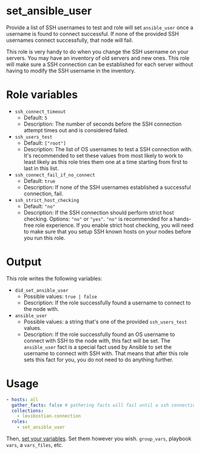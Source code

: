 # set_ansible_user

Provide a list of SSH usernames to test and role will set `ansible_user` once a username is found to connect successful. If none of the provided SSH usernames connect successfully, that node will fail. 

This role is very handy to do when you change the SSH username on your servers. You may have an inventory of old servers and new ones. This role will make sure a SSH connection can be established for each server without having to modify the SSH username in the inventory. 

# Role variables 

* `ssh_connect_timeout`
  * Default: `5`
  * Description: The number of seconds before the SSH connection attempt times out and is considered failed. 
* `ssh_users_test`
  * Default: `["root"]`
  * Description: The list of OS usernames to test a SSH connection with. It's recommended to set these values from most likely to work to least likely as this role tries them one at a time starting from first to last in this list. 
* `ssh_connect_fail_if_no_connect`
  * Default: `true`
  * Description: If none of the SSH usernames established a successful connection, fail. 
* `ssh_strict_host_checking`
  * Default: `"no"`
  * Description: If the SSH connection should perform strict host checking. Options: `"no"` or `"yes"`. `"no"` is recommended for a hands-free role experience. If you enable strict host checking, you will need to make sure that you setup SSH known hosts on your nodes before you run this role. 

# Output 

This role writes the following variables:

* `did_set_ansible_user` 
  * Possible values: `true | false`
  * Description: If the role successfully found a username to connect to the node with. 
* `ansible_user`
  * Possible values: a string that's one of the provided `ssh_users_test` values. 
  * Description: If the role successfully found an OS username to connect with SSH to the node with, this fact will be set. The `ansible_user` fact is a special fact used by Ansible to set the username to connect with SSH with. That means that after this role sets this fact for you, you do not need to do anything further. 

# Usage 

```yml
- hosts: all
  gather_facts: false # gathering facts will fail until a ssh connection can be established which, we are trying to do with this role. 
  collections:
    - levibostian.connection
  roles:
    - set_ansible_user
```

Then, [set your variables](https://docs.ansible.com/ansible/latest/user_guide/playbooks_variables.html). Set them however you wish. `group_vars`, playbook `vars`, a `vars_files`, etc. 

